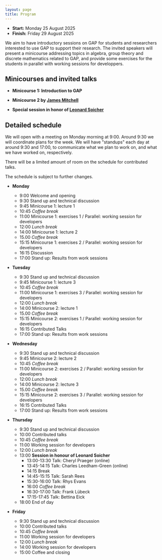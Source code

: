 ```yaml
---
layout: page
title: Program
---
```


<!-- 
<p style="color:red; font-style: italic;">CAUTION: THIS IS A PREVIEW AND THINGS ARE NOT FINAL YET</p>
-->

* __Start:__ Monday 25 August 2025 <!-- , 9:00 UTC -->
* __Finish:__ Friday 29 August 2025

We aim to have introductory sessions on GAP for students and researchers
interested to use GAP to support their research. The invited speakers will
present a minicourse addressing topics in algebra, group theory and discrete
mathematics related to GAP, and provide some exercises for the students in
parallel with working sessions for developpers. 

<!--
But we are looking for more talks, so please <a href="mailto:{{site.email}}">contact us via email</a> and let us know if you would like to give a talk about your research! We welcome talks about computational mathematics research, which utilised GAP.
-->

## Minicourses and invited talks

- **Minicourse 1: Introduction to GAP**

<!--
1. Introduction to GAP: Basics of Computation
Topics: Basic arithmetic, programming, linear algebra, and an introduction to group theory concepts.

2. Group Theory in GAP: Permutation and Finite Groups
Topics: Permutation groups, cyclic groups, dihedral groups, symmetric groups, and alternating groups.

3. Group Theory in GAP: Matrix Groups and Homomorphisms
Topics: Matrix groups, group homomorphisms, and automorphism groups, with computational applications.
-->

- **Minicourse 2 by [James Mitchell](https://jdbm.me)**

<!--
1. Topic

2. Topic

3. Topic
-->

- **Special session in honor of [Leonard Soicher](https://webspace.maths.qmul.ac.uk/l.h.soicher/)**

<!--
talks from ***
-->
  
## Detailed schedule

We will open with a meeting on Monday morning at 9:00. Around 9:30 we will coordinate plans for the week.
We will have "standups" each day at around 9:30 and 17:00, to
communicate what we plan to work on, and what we have worked on, respectively.

There will be a limited amount of room on the schedule for contributed talks.

The schedule is subject to further changes. 


- **Monday**

  - 9:00 Welcome and opening
  - 9:30 Stand up and technical discussion
  - 9:45 Minicourse 1: lecture 1
  - 10:45 *Coffee break*
  - 11:00 Minicourse 1: exercises 1 / Parallel: working session for developers
  - 12:00 *Lunch break*
  - 14:00 Minicourse 1: lecture 2
  - 15.00 *Coffee break*
  - 15:15 Minicourse 1: exercises 2 / Parallel: working session for developers
  - 16:15 Discussion
  - 17:00 Stand up: Results from work sessions

- **Tuesday**

  - 9:30 Stand up and technical discussion
  - 9:45 Minicourse 1: lecture 3
  - 10:45 *Coffee break*
  - 11:00 Minicourse 1: exercises 3 / Parallel: working session for developers
  - 12:00 *Lunch break*
  - 14:00 Minicourse 2: lecture 1
  - 15.00 *Coffee break*
  - 15:15 Minicourse 2: exercises 1 / Parallel: working session for developers
  - 16:15 Contributed Talks
  - 17:00 Stand up: Results from work sessions

- **Wednesday**

  - 9:30 Stand up and technical discussion
  - 9:45 Minicourse 2: lecture 2
  - 10:45 *Coffee break*
  - 11:00 Minicourse 2: exercises 2 / Parallel: working session for developers
  - 12:00 *Lunch break*
  - 14:00 Minicourse 2: lecture 3
  - 15.00 *Coffee break*
  - 15:15 Minicourse 2: exercises 3 / Parallel: working session for developers
  - 16:15 Contributed Talks
  - 17:00 Stand up: Results from work sessions

- **Thursday**

  - 9:30 Stand up and technical discussion
  - 10:00 Contributed talks
  - 10:45 *Coffee break*
  - 11:00 Working session for developers
  - 12:00 *Lunch break*
  - 13:00 **Session in honour of Leonard Soicher**
    - 13:00-13:30 Talk: Cheryl Praeger (online)
    - 13:45-14:15 Talk: Charles Leedham-Green (online)
    - 14:15 Break
    - 14:45-15:15 Talk: Sarah Rees
    - 15:30-16:00 Talk: Rhys Evans
    - 16:00 *Coffee break*
    - 16:30-17:00 Talk: Frank Lübeck
    - 17:15-17:45 Talk: Bettina Eick
  - 18:00 End of day

- **Friday**

  - 9:30 Stand up and technical discussion
  - 10:00 Contributed talks
  - 10:45 *Coffee break*
  - 11:00 Working session for developers
  - 12:00 *Lunch break*
  - 14:00 Working session for developers
  - 15:00 Coffee and closing
